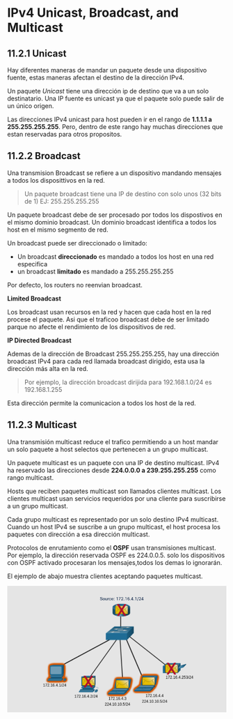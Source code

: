 # IPv4 Unicast, Broadcast, and Multicast
## 11.2.1 Unicast

Hay diferentes maneras de mandar un paquete desde una dispositivo fuente, estas maneras afectan el destino de la dirección IPv4.

Un paquete *Unicast* tiene una dirección ip de destino que va a un solo destinatario.
Una IP fuente es unicast ya que el paquete solo puede salir de un único origen.

Las direcciones IPv4 unicast para host pueden ir en el rango de **1.1.1.1 a 255.255.255.255**. 
Pero, dentro de este rango hay muchas direcciones que estan reservadas para otros propositos.

## 11.2.2 Broadcast
Una transmision Broadcast se refiere a un dispositivo mandando mensajes a todos los disposittivos en la red.
>Un paquete broadcast tiene una IP de destino con solo unos (32 bits de 1) EJ: 255.255.255.255


Un paquete broadcast debe de ser procesado por todos los dispostivos en el mismo dominio broadcast.
Un dominio broadcast identifica a todos los host en el mismo segmento de red. 

Un broadcast puede ser direccionado o limitado:
* Un broadcast **direccionado** es mandado a todos los host en una red especifica
* un broadcast **limitado** es mandado a 255.255.255.255 

Por defecto, los routers no reenvian broadcast.

**Limited Broadcast**

Los broadcast usan recursos en la red y hacen que cada host en la red procese el paquete.
Asi que el traficoo broadcast debe de ser limitado parque no afecte el rendimiento de los dispositivos de red.

**IP Directed Broadcast**

Ademas de la dirección de Broadcast 255.255.255.255, hay una dirección broadcast IPv4 para cada red llamada broadcast dirigido, esta usa la dirección más alta en la red.

>Por ejemplo, la dirección broadcast dirijida para 192.168.1.0/24 es 192.168.1.255

Esta dirección permite la comunicacion a todos los host de la red.

## 11.2.3 Multicast
Una transmisión multicast reduce el trafico permitiendo a un host mandar un solo paquete a host selectos que pertenecen a un grupo multicast.

Un paquete multicast es un paquete con una IP de destino multicast. 
IPv4 ha reservado las direcciones desde **224.0.0.0 a 239.255.255.255** como rango multicast.

Hosts que reciben paquetes multicast son llamados clientes multicast. 
Los clientes multicast usan servicios requeridos por una cliente para suscribirse a un grupo multicast.

Cada grupo multicast es representado por un solo destino IPv4 multicast. 
Cuando un host IPv4 se suscribe a un grupo multicast, el host procesa los paquetes con dirección a esa dirección multicast.

Protocolos de enrutamiento como el **OSPF** usan transmisiones multicast.
Por ejemplo, la dirección reservada OSPF es 224.0.0.5. solo los dispositivos con OSPF activado procesaran los mensajes,todos los demas lo ignorarán.

El ejemplo de abajo muestra clientes aceptando paquetes multicast.

![Multicast](Imagenes/11.2/11.2-1.png)

